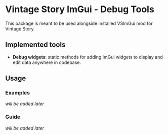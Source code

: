 # Vintage Story ImGui - Debug Tools
This package is meant to be used alongside installed VSImGui mod for Vintage Story.
## Implemented tools
- **Debug widgets**: static methods for adding ImGui widgets to display and edit data anywhere in codebase.
## Usage
### Examples
_will be added later_
### Guide
_will be added later_